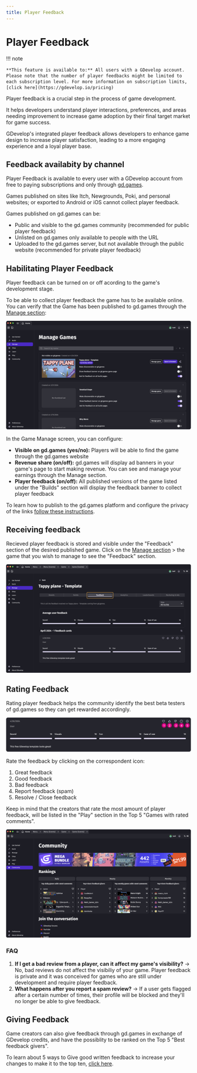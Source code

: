 ```yaml
---
title: Player Feedback
---
```

# Player Feedback

!!! note

    **This feature is available to:** All users with a GDevelop account. Please note that the number of player feedbacks might be limited to each subscription level. For more information on subscription limits, [click here](https://gdevelop.io/pricing)

Player feedback is a crucial step in the process of game development.

It helps developers understand player interactions, preferences, and areas needing improvement to increase game adoption by their final target market for game success.

GDevelop's integrated player feedback allows developers to enhance game design to increase player satisfaction, leading to a more engaging experience and a loyal player base.

## Feedback availabity by channel
Player Feedback is available to every user with a GDevelop account from free to paying subscriptions and only through [gd.games](https://gd.games/).

Games published on sites like Itch, Newgrounds, Poki, and personal websites; or exported to Android or iOS cannot collect player feedback.

Games published on gd.games can be:

* Public and visible to the gd.games community (recommended for public player feedback)
* Unlisted on gd.games only available to people with the URL
* Uploaded to the gd.games server, but not available through the public website (recommended for private player feedback)


## Habilitating Player Feedback
Player feedback can be turned on or off acording to the game's development stage.

To be able to collect player feedback the game has to be available online. You can verify that the Game has been published to gd.games through the [Manage section](https://wiki.gdevelop.io/gdevelop5/interface/games-dashboard/):

![Manage section](Manage-Games.png)

In the Game Manage screen, you can configure:

* **Visible on gd.games (yes/no):** Players will be able to find the game through the gd.games website
* **Revenue share (on/off):** gd.games will display ad banners in your game's page to start making revenue. You can see and manage your earnings through the Manage section.
* **Player feedback (on/off):** All published versions of the game listed under the "Builds" section will display the feedback banner to collect player feedback

To learn how to publish to the gd.games platform and configure the privacy of the links [follow these instructions](https://wiki.gdevelop.io/gdevelop5/publishing/web/).

## Receiving feedback
Recieved player feedback is stored and visible under the "Feedback" section of the desired published game.
Click on the [Manage section](https://wiki.gdevelop.io/gdevelop5/interface/games-dashboard/) > the game that you wish to manage to see the "Feedback" section.

![Feedback-tab](Player-feedback.png)

## Rating Feedback
Rating player feedback helps the community identify the best beta testers of gd.games so they can get rewarded accordingly.

![Rate player feedback](Rate-feedback.png)

Rate the feedback by clicking on the correspondent icon:

1. Great feedback
2. Good feedback
3. Bad feedback
4. Report feedback (spam)
5. Resolve / Close feedback 

Keep in mind that the creators that rate the most amount of player feedback, will be listed in the "Play" section in the Top 5 "Games with rated comments".

![Community section](Community-section.png)

### FAQ

1. **If I get a bad review from a player, can it affect my game's visibility?** -> No, bad reviews do not affect the visibiliy of your game. Player feedback is private and it was conceived for games who are still under development and require player feedback.
2. **What happens after you report a spam review?** -> If a user gets flagged after a certain number of times, their profile will be blocked and they'll no longer be able to give feedback.


## Giving Feedback
Game creators can also give feedback through gd.games in exchange of GDevelop credits, and have the possiblity to be ranked on the Top 5 "Best feedback givers".

To learn about 5 ways to Give good written feedback to increase your changes to make it to the top ten, [click here](https://gdevelop.io/blog/5-ways-give-good-player-feedback).

